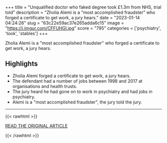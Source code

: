 +++
title = "Unqualified doctor who faked degree took £1.3m from NHS, trial told"
description = "Zholia Alemi is a \"most accomplished fraudster\" who forged a certificate to get work, a jury hears."
date = "2023-01-14 04:24:26"
slug = "63c22e59ac37e265adda6c15"
image = "https://i.imgur.com/CFFUHGl.jpg"
score = "795"
categories = ['psychiatry', 'took', 'stables']
+++

Zholia Alemi is a \"most accomplished fraudster\" who forged a certificate to get work, a jury hears.

## Highlights

- Zholia Alemi forged a certificate to get work, a jury hears.
- The defendant had a number of jobs between 1998 and 2017 at organisations and health trusts.
- The jury heard he had gone on to work in psychiatry and had jobs in psychiatry.
- Alemi is a "most accomplished fraudster", the jury told the jury.

---

{{< rawhtml >}}
  <p class="article-category">
    <a target="_blank" href="https://www.bbc.com/news/uk-england-lancashire-64226405">READ THE ORIGINAL ARTICLE</a>
  </p>
{{< /rawhtml >}}
